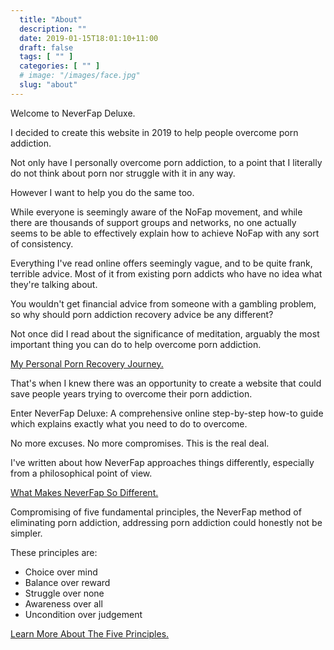 ```yaml
---
  title: "About"
  description: ""
  date: 2019-01-15T18:01:10+11:00
  draft: false
  tags: [ "" ]
  categories: [ "" ]
  # image: "/images/face.jpg"
  slug: "about"
---
```


Welcome to NeverFap Deluxe.

I decided to create this website in 2019 to help people overcome porn addiction.

Not only have I personally overcome porn addiction, to a point that I literally do not think about porn nor struggle with it in any way.

However I want to help you do the same too. 

While everyone is seemingly aware of the NoFap movement, and while there are thousands of support groups and networks, no one actually seems to be able to  effectively explain how to achieve NoFap with any sort of consistency.

Everything I've read online offers seemingly vague, and to be quite frank, terrible advice. Most of it from existing porn addicts who have no idea what they're talking about. 

You wouldn't get financial advice from someone with a gambling problem, so why should porn addiction recovery advice be any different?

Not once did I read about the significance of meditation, arguably the most important thing you can do to help overcome porn addiction.

<div class="button__wrapper">
  <a class="button button__secondary" href="/guide/my-personal-porn-recovery-journey">My Personal Porn Recovery Journey.</a>
</div>

That's when I knew there was an opportunity to create a website that could save people years trying to overcome their porn addiction. 

Enter NeverFap Deluxe: A comprehensive online step-by-step how-to guide which explains exactly what you need to do to overcome. 

No more excuses. No more compromises. This is the real deal.

I've written about how NeverFap approaches things differently, especially from a philosophical point of view. 

<div class="button__wrapper">
  <a class="button button__secondary" href="/guide/what-makes-neverfap-so-different/">What Makes NeverFap So Different.</a>
</div>

Compromising of five fundamental principles, the NeverFap method of eliminating porn addiction, addressing porn addiction could honestly not be simpler. 

These principles are:

<div class="homepage__section">
  <ul class="five__principles__list">
    <span class="five__principles__item__wrapper"><li class="five__principles__item">Choice over mind</li></span>
    <span class="five__principles__item__wrapper"><li class="five__principles__item">Balance over reward</li></span>
    <span class="five__principles__item__wrapper"><li class="five__principles__item">Struggle over none</li></span>
    <span class="five__principles__item__wrapper"><li class="five__principles__item">Awareness over all</li></span>
    <span class="five__principles__item__wrapper"><li class="five__principles__item">Uncondition over judgement</li></span>
  </ul>
</div>

<div class="button__wrapper">
  <a class="button button__secondary" href="/guide/the-five-fundamental-principles-of-neverfap">Learn More About The Five Principles.</a>
</div>

